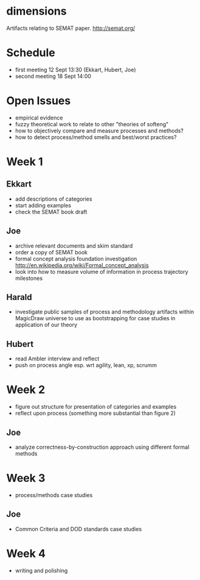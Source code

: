 dimensions
==========

Artifacts relating to SEMAT paper. http://semat.org/

# Schedule

- first meeting 12 Sept 13:30 (Ekkart, Hubert, Joe)
- second meeting 18 Sept 14:00

# Open Issues
- empirical evidence
- fuzzy theoretical work to relate to other "theories of softeng"
- how to objectively compare and measure processes and methods?
- how to detect process/method smells and best/worst practices?

# Week 1

## Ekkart

- add descriptions of categories
- start adding examples
- check the SEMAT book draft

## Joe

- archive relevant documents and skim standard
- order a copy of SEMAT book
- formal concept analysis foundation investigation
  http://en.wikipedia.org/wiki/Formal_concept_analysis
- look into how to measure volume of information in process trajectory
  milestones

## Harald

- investigate public samples of process and methodology artifacts
  within MagicDraw universe to use as bootstrapping for case studies
  in application of our theory

## Hubert

- read Ambler interview and reflect
- push on process angle esp. wrt agility, lean, xp, scrumm

# Week 2

- figure out structure for presentation of categories and examples
- reflect upon process (something more substantial than figure 2)

## Joe

- analyze correctness-by-construction approach using different formal
  methods

# Week 3

- process/methods case studies

## Joe 

- Common Criteria and DOD standards case studies

# Week 4

- writing and polishing
